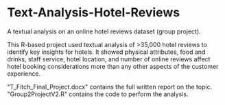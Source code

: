 # Text-Analysis-Hotel-Reviews

A textual analysis on an online hotel reviews dataset (group project).

This R-based project used textual analysis of >35,000 hotel reviews to identify key insights for hotels. It showed physical attributes, food and drinks, staff service, hotel location, and number of online reviews affect hotel booking considerations more than any other aspects of the customer experience.

"T_Fitch_Final_Project.docx" contains the full written report on the topic. "Group2ProjectV2.R" contains the code to perform the analysis.
